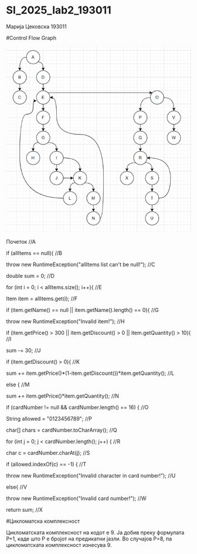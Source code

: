 # SI_2025_lab2_193011

Марија Цековска 193011

#Control Flow Graph

![Control Flow Graph](Capture1.PNG)

Почеток  //А

if (allItems == null){  //B

throw new RuntimeException("allItems list can't be null!");  //C

double sum = 0;  //D

for (int i = 0; i < allItems.size(); i++){  //E

Item item = allItems.get(i);  //F

if (item.getName() == null || item.getName().length() == 0){  //G

throw new RuntimeException("Invalid item!");  //H

if (item.getPrice() > 300 || item.getDiscount() > 0 || item.getQuantity() > 10){  //I

sum -= 30;  //J

if (item.getDiscount() > 0){  //K

sum += item.getPrice()*(1-item.getDiscount())*item.getQuantity();  //L

else {  //M

sum += item.getPrice()*item.getQuantity();  //N

if (cardNumber != null && cardNumber.length() == 16) {  //O

String allowed = "0123456789";  //P

char[] chars = cardNumber.toCharArray();  //Q

for (int j = 0; j < cardNumber.length(); j++) {  //R

char c = cardNumber.charAt(j);  //S

if (allowed.indexOf(c) == -1) {  //T

throw new RuntimeException("Invalid character in card number!");  //U

else{  //V

throw new RuntimeException("Invalid card number!");  //W

return sum;  //X



#Цикломатска комплексност

Цикломатската комплексност на кодот е 9. Ја добив преку формулата P+1, каде што P е бројот на предикатни јазли. Во случајoв P=8, па цикломатската комплексност изнесува 9.

